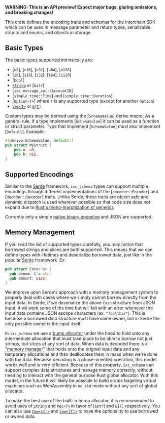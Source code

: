 **WARNING: This is an API preview! Expect major bugs, glaring omissions, and breaking changes!**

This crate defines the encoding traits and schemas for the Interchain SDK which can be used in message
parameter and return types, serializable structs and enums, and objects in storage.

## Basic Types

The basic types supported intrinsically are:

* [`u8`], [`u16`], [`u32`], [`u64`], [`u128`]
* [`i8`], [`i16`], [`i32`], [`i64`], [`i128`]
* [`bool`]
* [`String`](alloc::string::String) or [`&str`]
* [`ixc_message_api::AccountID`]
* [`simple_time::Time`] and [`simple_time::Duration`]
* [`Option<T>`] where `T` is any supported type (except for another `Option`)
* [`Vec<T>`](alloc::vec::Vec) or [`&[T]`](slice)

Custom types may be derived using the [`SchemaValue`] derive macro.
As a general rule, if a type implements [`SchemaValue`] it can be
used as a function or struct parameter.
Type that implement [`SchemaValue`] must also implement [`Default`].
Example:

```rust
#[derive(SchemaValue, Default)]
pub struct MyStruct {
    pub a: u8,
    pub b: u16,
}
```

## Supported Encodings

Similar to the [Serde](https://serde.rs) framework, `ixc_schema` types can support multiple encodings
through different implementations of the [`encoder::Encoder`] and [`decoder::Decoder`] traits.
Unlike Serde, these traits are object safe and dynamic dispatch is used wherever possible
so that code size does not expand due to [Rust's mono-morphization of generics](https://rustwasm.github.io/book/reference/code-size.html#use-trait-objects-instead-of-generic-type-parameters)

Currently only a simple [native binary encoding](binary::NativeBinaryCodec) and JSON are supported.

## Memory Management

If you read the list of supported types carefully, you may notice that borrowed strings
and slices are both supported.
This means that we can define types with lifetimes and deserialize borrowed data, just like in the
popular [Serde](https://serde.rs/lifetimes.html) framework.
Ex:

```rust
pub struct Coin<'a> {
  pub denom: &'a str,
  pub amount: u128,  
}
```

We improve upon Serde's approach with a memory management system to properly deal with
cases where we simply cannot borrow directly from the input data.
In Serde, if we deserialize the above `Coin` structure from JSON input, it wil
work some of the time but will fail with an error whenever the input data contains
JSON escape characters (ex. `"foo\tbar"`).
This is because a borrowed data structure must have some owner, but in Serde the only
possible owner is the input itself.

In `ixc_schema` we use a [bump allocator](https://en.wikipedia.org/wiki/Region-based_memory_management) under the hood
to hold onto any intermediate allocation that must take place to be able
to borrow not just strings, but slices of any sort of data.
When data is decoded there is a ["memory manager"](mem::MemoryManager) that holds onto
the original input data and any temporary allocations and then
deallocates them in mass when we're done with the data.
Because decoding is a phase-oriented operation, this model works well
and is very efficient.
Because of this property, `ixc_schema` can support complex data structures
and manage memory correctly, without needing to interact with the general
purpose Rust global allocator.
With this model, in the future it will likely be possible to build
crates targeting virtual machines such as WebAssembly in `no_std` mode
without any sort of global allocator.

To make the best use of the built-in bump allocator, it is recommended
to avoid uses of [`String`](alloc::string::String) and [`Vec<T>`](alloc::vec::Vec) in favor of
[`&str`] and [`&[T]`](slice) respectively.
You can also use [`Cow<str>`](alloc::borrow::Cow) and [`Cow<[T]>`](alloc::borrow::Cow)
to have the optionality to use borrowed or owned data.
